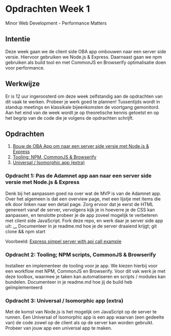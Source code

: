 # Opdrachten Week 1
Minor Web Development - Performance Matters

## Intentie
Deze week gaan we de client side OBA app ombouwen naar een server side versie. Hiervoor gebruiken we Node.js & Express. Daarnaast gaan we npm gebruiken als build tool en met CommonJS en Browserify optimalisatie doen voor performance.

## Werkwijze
Er is 12 uur ingeroosterd om deze week zelfstandig aan de opdrachten van dit vaak te werken. Probeer je werk goed te plannen! Tussentijds wordt in standup meetings en klassikale bijeenkomsten de voortgang gemonitord. Aan het eind van de week wordt je op theoretische kennis getoetst en op het begrip van de code die je volgens de opdrachten schrijft.

## Opdrachten
1. [Bouw de OBA App om naar een server side versie met Node.js & Express][opdracht1]
2. [Tooling: NPM, CommonJS & Browserify](https://github.com/cmda-minor-web/performance-matters-1819/blob/master/opdrachten-week-1.md#opdracht-2-tooling-npm-scripts-commonjs--browserify)
3. [Universal / Isomorphic app (extra)](https://github.com/cmda-minor-web/performance-matters-1819/blob/master/opdrachten-week-1.md#opdracht-3-universal--isomorphic-app-extra)

### Opdracht 1: Pas de Adamnet app aan naar een server side versie met Node.js & Express

Denk bij het aanpassen goed na over wat de MVP is van de Adamnet app. Over het algemeen is dat een overview page, met een lijstje met items die elk door linken naar een detail page. Zorg ervoor dat je eerst de HTML genereert vanaf de server, vervolgens kijk je in hoeverre je de CSS kan aanpassen, en tenslotte probeer je de app zoveel mogelijk te verbeteren met client side JavaScript. 
Fork deze repo, en werk daar je server side app uit: [...](...)
Documenteer in je readme.md hoe je de server draaiend krijgt; git clone && npm start  

Voorbeeld: 
[Express simpel server with api call example](https://github.com/wooorm/dictionary)

### Opdracht 2: Tooling; NPM scripts, CommonJS & Browserify

Installeer en implementeer de tooling voor je app. We kiezen hierbij voor een workflow met NPM, CommonJS en Browserify. Voor dit vak werk je met deze toolbox, waarmee je taken kan automatiseren en scripts / modules kan bundelen. 
Documenteer in je readme.md hoe jij de build heb geïmplementeerd

### Opdracht 3: Universal / Isomorphic app (extra)

Met de komst van Node.js is het mogelijk om JavaScript op de server te runnen. Een Universal of Isomorphic app is een app waarvan (een gedeelte van) de code zowel op de client als op de server kan worden gebruikt. Probeer van jouw app een universal app te maken.

[opdracht1]: https://github.com/cmda-minor-web/performance-matters-1819/blob/master/opdrachten-week-1.md#opdracht-1-pas-de-adamnet-app-aan-naar-een-server-side-versie-met-nodejs--express
